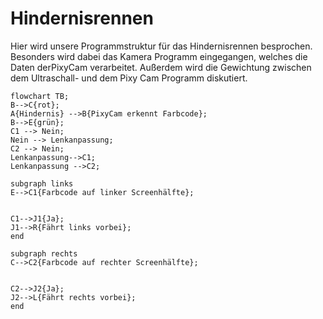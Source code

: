# Hindernisrennen
Hier wird unsere Programmstruktur für das Hindernisrennen besprochen. Besonders wird dabei das Kamera Programm eingegangen, welches die Daten derPixyCam verarbeitet. Außerdem wird die Gewichtung zwischen dem Ultraschall- und dem Pixy Cam Programm diskutiert.

```mermaid
flowchart TB;
B-->C{rot};
A{Hindernis} -->B{PixyCam erkennt Farbcode};
B-->E{grün};
C1 --> Nein;
Nein --> Lenkanpassung;
C2 --> Nein; 
Lenkanpassung-->C1;
Lenkanpassung -->C2;

subgraph links
E-->C1{Farbcode auf linker Screenhälfte};


C1-->J1{Ja};
J1-->R{Fährt links vorbei};
end

subgraph rechts
C-->C2{Farbcode auf rechter Screenhälfte};


C2-->J2{Ja};
J2-->L{Fährt rechts vorbei};
end
```


